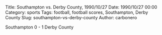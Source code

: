 Title: Southampton vs. Derby County, 1990/10/27
Date: 1990/10/27 00:00
Category: sports
Tags: football, football scores, Southampton, Derby County
Slug: southampton-vs-derby-county
Author: carbonero


Southampton 0 - 1 Derby County
